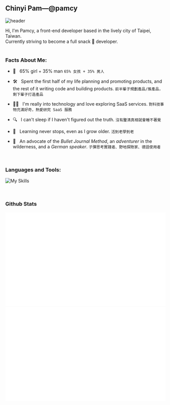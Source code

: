 ## Chinyi Pam&#8213;@pamcy

![header](https://capsule-render.vercel.app/api?type=waving&color=auto&height=240&section=header&text=Front-End%20Dev&fontSize=52&animation=fadeIn&fontAlignY=38&desc=done%20is%20better%20than%20perfect&descAlignY=52&descAlign=56)

Hi, I'm Pamcy, a front-end developer based in the lively city of Taipei, Taiwan.  
Currently striving to become a full snack 🍩 developer.
<br/>
<br/>
  
### Facts About Me:

- 👫 &nbsp; 65% girl + 35% man `65% 女孩 + 35% 男人`

- 🛠️ &nbsp; Spent the first half of my life planning and promoting products,  and the rest of it writing code and building products. `前半輩子規劃產品/推產品，剩下輩子打造產品`

- 👩‍🔬 &nbsp; I'm really into technology and love exploring SaaS services. `對科技事物充滿好奇，熱愛研究 SaaS 服務`

- 🔍 &nbsp; I can't sleep if I haven't figured out the truth. `沒有釐清真相就會睡不著覺`

- 👵 &nbsp; Learning never stops, even as I grow older. `活到老學到老`

- 🏅 &nbsp; An advocate of the *Bullet Journal Method*, an *adventurer* in the wilderness, and a *German speaker*. `子彈思考實踐者、野地探險家、德語使用者`

<br>

### Languages and Tools:
![My Skills](https://skillicons.dev/icons?i=js,react,nextjs,vue,jquery,sass,styledcomponents,tailwind,vite,figma&theme=light)

<br>


### Github Stats
<a href='https://github.com/pamcy/github-stats-transparent'>

![Stats Overview](https://raw.githubusercontent.com/pamcy/github-stats-transparent/ccf4a33e522ed91d8bf43365e4d9eac8a19bf306/generated/overview.svg)
![Most Used Languages](https://raw.githubusercontent.com/pamcy/github-stats-transparent/ccf4a33e522ed91d8bf43365e4d9eac8a19bf306/generated/languages.svg)

</a>
